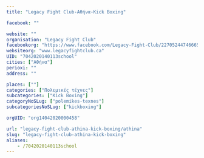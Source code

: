 ```yaml
---
title: "Legacy Fight Club-Αθήνα-Kick Boxing"

facebook: ""

website: ""
organisation: "Legacy Fight Club"
facebookorg: "https://www.facebook.com/Legacy-Fight-Club/227052447466651?sk=timeline"
websiteorg: "www.legacyfightclub.ca"
UID: "7042020140113school"
cities: ["Αθήνα"]
perioxi: ""
address: ""

places: [""]
categories: ["Πολεμικές τέχνες"]
subcategories: ["Kick Boxing"]
categoryNoSLug: ["polemikes-texnes"]
subcategoriesNoSLug: ["kickboxing"]

orgUID: "org14042020000458"

url: "legacy-fight-club-athina-kick-boxing/athina"
slug: "legacy-fight-club-athina-kick-boxing"
aliases:
    - /7042020140113school
---
```





